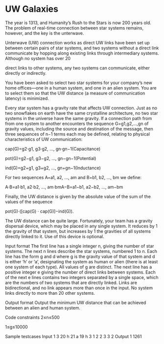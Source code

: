 # UW Galaxies


The year is 1313, and Humanity’s Rush to the Stars is now 200 years old. The problem of real-time connection between star systems remains, however, and the key is the unterwave.

Unterwave (UW) connection works as direct UW links have been set up between certain pairs of star systems, and two systems without a direct link communicate by hopping along existing links through intermediary systems. Although no system has over 20

direct links to other systems, any two systems can communicate, either directly or indirectly.

You have been asked to select two star systems for your company’s new home offices—one in a human system, and one in an alien system. You are to select them so that the UW distance (a measure of communication latency) is minimized.

Every star system has a gravity rate that affects UW connection﻿. Just as no two snowflakes on earth have the same crystalline architecture﻿, no two star systems in the universe have the same gravity. If a connection path from from one system to another encounters the sequence G=g1,g2,…,gn of gravity values, including the source and destination of the message, then three sequences of n−1 terms each may be defined, relating to physical characteristics of UW communication:

cap(G)=g2⋅g1, g3⋅g2, …, gn⋅gn−1(Capacitance)

pot(G)=g2−g1, g3−g2, …, gn−gn−1(Potential)

ind(G)=g2+g1, g3+g2, …, gn+gn−1(Inductance)



For two sequences A=a1, a2, …, am and B=b1, b2, …, bm we define:

A⋅B=a1⋅b1, a2⋅b2, …, am⋅bmA−B=a1−b1, a2−b2, …, am−bm

Finally, the UW distance is given by the absolute value of the sum of the values of the sequence

pot(G)⋅([cap(G) ⋅ cap(G)]−ind(G)).



The UW distance can be quite large. Fortunately, your team has a gravity dispersal device, which may be placed in any single system. It reduces by 1 the gravity of that system, but increases by 1 the gravities of all systems directly linked to it. Use of this device is optional.﻿

Input format
The first line has a single integer n, giving the number of star systems. The next n lines describe the star systems, numbered 1 to n. Each line has the form g and d where g is the gravity value of that system and d is either ‘h’ or ‘a’, designating the system as human or alien (there is at least one system of each type). All values of g are distinct. The next line has a positive integer e giving the number of direct links between systems. Each of the next e lines contains two integers separated by a single space, which are the numbers of two systems that are directly linked. Links are bidirectional, and no link appears more than once in the input. No system links directly to more than 20 other systems.

Output format
Output the minimum UW distance that can be achieved between an alien and human system.

Code constraints
2≤n≤500

1≤g≤10000

Sample testcases
Input 1
3
20 h
21 a
19 h
3
1 2
2 3
3 2
Output 1
1261
